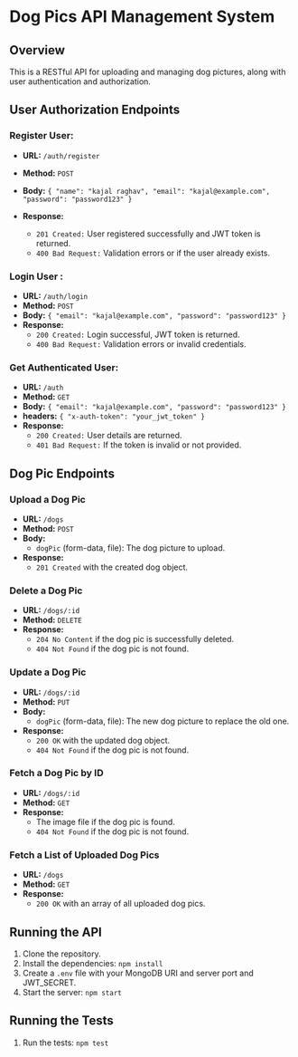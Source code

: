 # Dog Pics API Management System

## Overview

This is a RESTful API for uploading and managing dog pictures, along with user authentication and authorization.

## User Authorization Endpoints

### Register User: 

- **URL:** `/auth/register` 
- **Method:** `POST`
- **Body:** `{ "name": "kajal raghav", "email": "kajal@example.com", "password": "password123" }`

- **Response:**
  - `201 Created:` User registered successfully and JWT token is returned.
  - `400 Bad Request:` Validation errors or if the user already exists.

### Login User : 

- **URL:** `/auth/login` 
- **Method:** `POST`
- **Body:** `{ "email": "kajal@example.com", "password": "password123" }`
- **Response:**
  - `200 Created:` Login successful, JWT token is returned.
  - `400 Bad Request:` Validation errors or invalid credentials.

### Get Authenticated User:

- **URL:** `/auth` 
- **Method:** `GET`
- **Body:** `{ "email": "kajal@example.com", "password": "password123" }`
- **headers:** `{ "x-auth-token": "your_jwt_token" }`
- **Response:**
  - `200 Created:` User details are returned.
  - `401 Bad Request:` If the token is invalid or not provided.

## Dog Pic Endpoints

### Upload a Dog Pic

- **URL:** `/dogs`
- **Method:** `POST`
- **Body:**
  - `dogPic` (form-data, file): The dog picture to upload.
- **Response:**
  - `201 Created` with the created dog object.

### Delete a Dog Pic

- **URL:** `/dogs/:id`
- **Method:** `DELETE`
- **Response:**
  - `204 No Content` if the dog pic is successfully deleted.
  - `404 Not Found` if the dog pic is not found.

### Update a Dog Pic

- **URL:** `/dogs/:id`
- **Method:** `PUT`
- **Body:**
  - `dogPic` (form-data, file): The new dog picture to replace the old one.
- **Response:**
  - `200 OK` with the updated dog object.
  - `404 Not Found` if the dog pic is not found.

### Fetch a Dog Pic by ID

- **URL:** `/dogs/:id`
- **Method:** `GET`
- **Response:**
  - The image file if the dog pic is found.
  - `404 Not Found` if the dog pic is not found.

### Fetch a List of Uploaded Dog Pics

- **URL:** `/dogs`
- **Method:** `GET`
- **Response:**
  - `200 OK` with an array of all uploaded dog pics.

## Running the API

1. Clone the repository.
2. Install the dependencies: `npm install`
3. Create a `.env` file with your MongoDB URI and server port and JWT_SECRET.
4. Start the server: `npm start`

## Running the Tests

1. Run the tests: `npm test`
